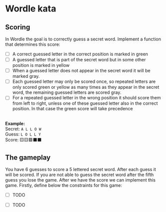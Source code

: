 # Wordle kata

## Scoring

In Wordle the goal is to correctly guess a secret word. Implement a function that determines this score:
- [ ] A correct guessed letter in the correct position is marked in green
- [ ] A guessed letter that is part of the secret word but in some other position is marked in yellow
- [ ] When a guessed letter does not appear in the secret word it will be marked gray.
- [ ] Each guessed letter may only be scored once, so repeated letters are only scored green or yellow as many times as they appear in the secret word, the remaining guessed letters are scored gray.
- [ ] For a repeated guessed letter in the wrong position it should score them from left to right, unless one of these guessed letter also in the correct position. In that case the green score will take precedence

\
**Example:**
\
Secret: ```A L L O W```
\
Guess: ```L O L L Y```
\
Score: 🟨🟨🟩⬛⬛

## The gameplay
You have 6 guesses to score a 5 lettered secret word. After each guess it will be scored. If you are not able to guess the secret word after the fifth guess you lose the game. After we have the score we can implement this game. Firstly, define below the constraints for this game:
- [ ] TODO
- [ ] TODO

